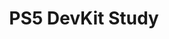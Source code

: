 ---
title: PS5 DevKit Study
categories: personal
layout: project
post-image: " "
description: 
islegacy: true
tags:
---